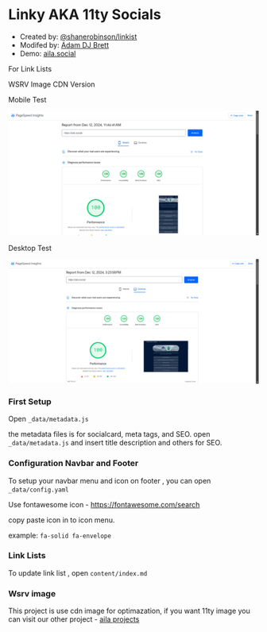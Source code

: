 # Linky AKA 11ty Socials
- Created by: [@shanerobinson/linkist](https://github.com/shanerobinson/linkist)
- Modifed by: [Adam DJ Brett](https://adamdjbrett.com)
- Demo: [aila.social](https://aila.social)

For Link Lists

WSRV Image CDN Version

Mobile Test

![Adam DJ Brett Link Lists](mobile.png)

Desktop Test

![Adam DJ Brett Link Lists](desktop.png)

### First Setup

Open `_data/metadata.js`

the metadata files is for socialcard, meta tags, and SEO. open `_data/metadata.js` and insert title description and others for SEO.

### Configuration Navbar and Footer

To setup your navbar menu and icon on footer , you can open `_data/config.yaml`

Use fontawesome icon - https://fontawesome.com/search

copy paste icon in to icon menu.

example: `fa-solid fa-envelope`

### Link Lists

To update link list , open `content/index.md`

### Wsrv image

This project is use cdn image for optimazation, if you want 11ty image you can visit our other project - [aila projects](https://github.com/adamdjbrett/aila-social)


